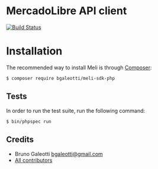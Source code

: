 # MercadoLibre API client

[![Build Status](https://travis-ci.org/bgaleotti/meli-sdk-php.svg)](https://travis-ci.org/bgaleotti/meli-sdk-php)

# Installation

The recommended way to install Meli is through
[Composer](http://getcomposer.org):

```
$ composer require bgaleotti/meli-sdk-php
```

## Tests

In order to run the test suite, run the following command:

```
$ bin/phpspec run
```

## Credits

* Bruno Galeotti <bgaleotti@gmail.com>
* [All contributors](https://github.com/bgaleotti/meli-sdk-php/contributors)
